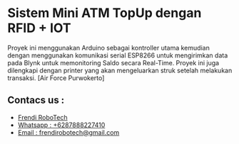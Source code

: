 # Sistem Mini ATM TopUp dengan RFID + IOT

Proyek ini menggunakan Arduino sebagai kontroller utama kemudian dengan menggunakan komunikasi serial ESP8266 untuk mengirimkan data pada Blynk untuk memonitoring Saldo secara Real-Time. Proyek ini juga dilengkapi dengan printer yang akan mengeluarkan struk setelah melakukan transaksi. [Air Force Purwokerto]

## Contacs us : 
* [Frendi RoboTech](https://www.instagram.com/frendi.co/)
* [Whatsapp : +6287888227410](https://wa.me/+6287888227410)
* [Email    : frendirobotech@gmail.com](https://mail.google.com/mail/u/0/?view=cm&tf=1&fs=1&to=frendirobotech@gmail.com)

